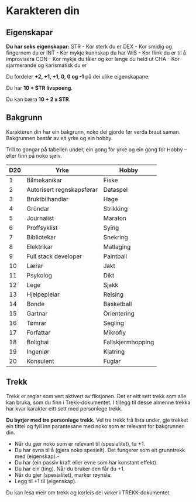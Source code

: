 # Karakteren din

## Eigenskapar

__Du har seks eigenskapar:__ 
STR  -  Kor sterk du er
DEX  -  Kor smidig og fingernem du er
INT  -  Kor mykje kunnskap du har
WIS  -  Kor flink du er til å improvisera
CON  -  Kor mykje du tåler og kor lenge du held ut
CHA  -  Kor sjarmerande og karismatisk du er

Du fordeler __+2, +1, +1, 0, 0 og -1__ på dei ulike eigenskapane.

Du har __10 + STR livspoeng__.

Du kan bæra __10 + 2 x STR__.


## Bakgrunn

Karakteren din har ein bakgrunn, noko dei gjorde før verda braut saman. Bakgrunnen består av eit yrke og ein hobby.

Trill to gongar på tabellen under, ein gong for yrke og ein gong for Hobby – eller finn på noko sjølv.

| D20 | Yrke                      | Hobby             |
| --- | ------------------------- | ----------------- |
| 1   | Bilmekanikar              | Fiske             |
| 2   | Autorisert regnskapsførar | Dataspel          |
| 3   | Bruktbilhandlar           | Hage              |
| 4   | Gründar                   | Strikking         |
| 5   | Journalist                | Maraton           |
| 6   | Proffsyklist              | Sying             |
| 7   | Bibliotekar               | Snekring          |
| 8   | Elektrikar                | Matlaging         |
| 9   | Full stack developer      | Paintball         |
| 10  | Lærar                     | Jakt              |
| 11  | Psykolog                  | Dikt              |
| 12  | Lege                      | Sjakk             |
| 13  | Hjelpepleiar              | Reising           |
| 14  | Bonde                     | Basketball        |
| 15  | Gartnar                   | Orientering       |
| 16  | Tømrar                    | Segling           |
| 17  | Forfattar                 | Mikrofly          |
| 18  | Bolighai                  | Fallskjermhopping |
| 19  | Ingeniør                  | Klatring          |
| 20  | Konsulent                 | Fuglar            |

## Trekk

Trekk er reglar som vert aktivert av fiksjonen. Det er eitt sett trekk som alle kan bruka, som du finn i Trekk-dokumentet.
I tillegg til desse almenne trekka har kvar karakter eitt sett med personlege trekk.

__Du byrjer med tre personlege trekk.__ Vel tre trekk frå lista under, gje trekket ein tittel og fyll inn parantesane med noko som er relevant for bakgrunnen din.

- Når du gjer noko som er relevant til (spesialitet), ta +1.
- Du har evna til å (gjera noko spesielt). Det fungerer som eit grunntrekk med (eigenskap).- 
- Du har (ein passiv kraft eller evne som har konstant effekt).
- Du har ein (ting). Når du bruker den får du +1.
- Når du gjer (spesialitet), marker røynsle.
- Legg til +1 til (eigenskap).

Du kan lesa meir om trekk og korleis dei virker i TREKK-dokumentet.
